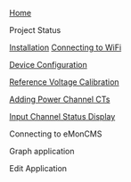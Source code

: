[Home](https://github.com/boblemaire/IoTaWatt/wiki)

Project Status

[Installation](https://github.com/boblemaire/IoTaWatt/wiki/Installing-IoTaWatt)
[Connecting to WiFi](https://github.com/boblemaire/IoTaWatt/wiki/Connecting-to-WiFi)

[Device Configuration](https://github.com/boblemaire/IoTaWatt/wiki/Device-Configuration)

[Reference Voltage Calibration](https://github.com/boblemaire/IoTaWatt/wiki/Reference-Voltage-Calibration)

[Adding Power Channel CTs](https://github.com/boblemaire/IoTaWatt/wiki/Adding-Power-Channels-(CTs))

[Input Channel Status Display](https://github.com/boblemaire/IoTaWatt/wiki/Input-Channel-Status)

Connecting to eMonCMS

Graph application

Edit Application 

